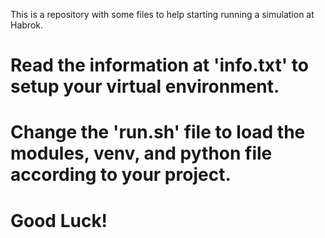 This is a repository with some files to help starting running a simulation at Habrok.

# Read the information at 'info.txt' to setup your virtual environment.

# Change the 'run.sh' file to load the modules, venv, and python file according to your project.

# Good Luck!